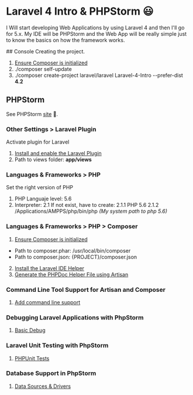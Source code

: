# Laravel 4 Intro & PHPStorm :smiley:
I Will start developing Web Applications by using Laravel 4 and then I'll go for 5.x. 
My IDE will be PHPStorm and the Web App will be really simple just to know the basics on how the framework works.


## Console
Creating the project.
1. [Ensure Composer is initialized](https://getcomposer.org/)
2. ./composer self-update
3. ./composer create-project laravel/laravel Laravel-4-Intro --prefer-dist **4.2**


## PHPStorm
See PHPStorm [site](https://www.jetbrains.com/phpstorm/) :muscle:.

### Other Settings > Laravel Plugin 
Activate plugin for Laravel
1. [Install and enable the Laravel Plugin](https://confluence.jetbrains.com/display/PhpStorm/Laravel+Development+using+PhpStorm#LaravelDevelopmentusingPhpStorm-4.InstallandenabletheLaravelPlugin)
2. Path to views folder: **app/views**

### Languages & Frameworks > PHP
Set the right version of PHP
1. PHP Languaje level: 5.6
2. Interpreter: 
  2.1 If not exist, have to create:
    2.1.1 PHP 5.6
    2.1.2 /Applications/AMPPS/php/bin/php *(My system path to php 5.6)*
	

### Languages & Frameworks > PHP > Composer
1. [Ensure Composer is initialized](https://confluence.jetbrains.com/display/PhpStorm/Laravel+Development+using+PhpStorm#LaravelDevelopmentusingPhpStorm-1.EnsureComposerisinitialized)
  * Path to composer.phar: /usr/local/bin/composer
  * Path to composer.json: {PROJECT}/composer.json

2. [Install the Laravel IDE Helper](https://confluence.jetbrains.com/display/PhpStorm/Laravel+Development+using+PhpStorm#LaravelDevelopmentusingPhpStorm-2.InstalltheLaravelIDEHelper)
3. [Generate the PHPDoc Helper File using Artisan](https://confluence.jetbrains.com/display/PhpStorm/Laravel+Development+using+PhpStorm#LaravelDevelopmentusingPhpStorm-3.GeneratethePHPDocHelperFileusingArtisan)


### Command Line Tool Support for Artisan and Composer
1. [Add command line support](https://confluence.jetbrains.com/display/PhpStorm/Laravel+Development+using+PhpStorm#LaravelDevelopmentusingPhpStorm-CommandLineToolSupportforArtisanandComposer)

### Debugging Laravel Applications with PhpStorm
1. [Basic Debug](https://confluence.jetbrains.com/display/PhpStorm/Laravel+Development+using+PhpStorm#LaravelDevelopmentusingPhpStorm-DebuggingLaravelApplicationswithPhpStorm)

### Laravel Unit Testing with PhpStorm
1. [PHPUnit Tests](https://confluence.jetbrains.com/display/PhpStorm/Laravel+Development+using+PhpStorm#LaravelDevelopmentusingPhpStorm-LaravelUnitTestingwithPhpStorm)

### Database Support in PhpStorm
1. [Data Sources & Drivers](https://confluence.jetbrains.com/display/PhpStorm/Laravel+Development+using+PhpStorm#LaravelDevelopmentusingPhpStorm-DatabaseSupportinPhpStorm)


